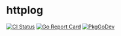 # httplog
[![CI Status](https://github.com/ifnotnil/httplog/actions/workflows/ci.yml/badge.svg?branch=main)](https://github.com/ifnotnil/httplog/actions/workflows/ci.yml)
[![Go Report Card](https://goreportcard.com/badge/github.com/ifnotnil/httplog)](https://goreportcard.com/report/github.com/ifnotnil/httplog)
[![PkgGoDev](https://pkg.go.dev/badge/github.com/ifnotnil/httplog)](https://pkg.go.dev/github.com/ifnotnil/httplog)
